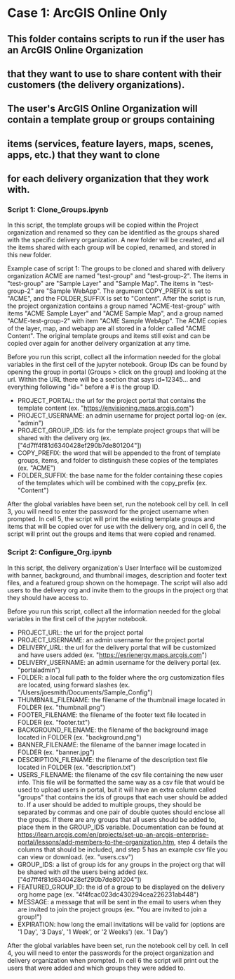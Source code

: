 # Case 1: ArcGIS Online Only

## This folder contains scripts to run if the user has an ArcGIS Online Organization
## that they want to use to share content with their customers (the delivery organizations).
## The user's ArcGIS Online Organization will contain a template group or groups containing
## items (services, feature layers, maps, scenes, apps, etc.) that they want to clone
## for each delivery organization that they work with.

### Script 1: Clone_Groups.ipynb
In this script, the template groups will be copied within the Project organization and renamed so they can be identified
as the groups shared with the specific delivery organization. A new folder will be created, and all the items shared with
each group will be copied, renamed, and stored in this new folder.

Example case of script 1: The groups to be cloned and shared with delivery organization ACME are named "test-group" and "test-group-2". The items in "test-group" are "Sample Layer" and "Sample Map". The items in "test-group-2" are "Sample WebApp". The argument COPY_PREFIX is set to "ACME", and the FOLDER_SUFFIX is set to "Content". After the script is run, the project organization contains a group named "ACME-test-group" with items "ACME Sample Layer" and "ACME Sample Map", and a group named "ACME-test-group-2" with item "ACME Sample WebApp". The ACME copies of the layer, map, and webapp are all stored in a folder called "ACME Content". The original template groups and items still exist and can be copied over again for another delivery organization at any time.

Before you run this script, collect all the information needed for the global variables in the first cell of the jupyter notebook. Group IDs can be found by opening the group in portal (Groups > click on the group) and looking at the url. Within the URL there will be a section that says id=12345... and everything following "id=" before a # is the group ID.
- PROJECT_PORTAL: the url for the project portal that contains the template content (ex. "https://envisioning.maps.arcgis.com")
- PROJECT_USERNAME: an admin username for project portal log-on (ex. "admin")
- PROJECT_GROUP_IDS: ids for the template project groups that will be shared with the delivery org (ex. ["4d7ff4f81d6340428ef290b7de801204"])
- COPY_PREFIX: the word that will be appended to the front of template groups, items, and folder to distinguish these copies of the templates (ex. "ACME")
- FOLDER_SUFFIX: the base name for the folder containing these copies of the templates which will be combined with the copy_prefix (ex. "Content")

After the global variables have been set, run the notebook cell by cell. In cell 3, you will need to enter the password for the project username when prompted. In cell 5, the script will print the existing template groups and items that will be copied over for use with the delivery org, and in cell 6, the script will print out the groups and items that were copied and renamed.

### Script 2: Configure_Org.ipynb
In this script, the delivery organization's User Interface will be customized with banner, background, and thumbnail images, description and footer text files, and a featured group shown on the homepage. The script will also add users to the delivery org and invite them to the groups in the project org that they should have access to. 

Before you run this script, collect all the information needed for the global variables in the first cell of the jupyter notebook.
- PROJECT_URL: the url for the project portal
- PROJECT_USERNAME: an admin username for the project portal
- DELIVERY_URL: the url for the delivery portal that will be customized and have users added (ex. "https://esrienergy.maps.arcgis.com")
- DELIVERY_USERNAME: an admin username for the delivery portal (ex. "portaladmin")
- FOLDER: a local full path to the folder where the org customization files are located, using forward slashes (ex. "/Users/joesmith/Documents/Sample_Config")
- THUMBNAIL_FILENAME: the filename of the thumbnail image located in FOLDER (ex. "thumbnail.png")
- FOOTER_FILENAME: the filename of the footer text file located in FOLDER (ex. "footer.txt")
- BACKGROUND_FILENAME: the filename of the background image located in FOLDER (ex. "background.png")
- BANNER_FILENAME: the filename of the banner image located in FOLDER (ex. "banner.jpg")
- DESCRIPTION_FILENAME: the filename of the description text file located in FOLDER (ex. "description.txt")
- USERS_FILENAME: the filename of the csv file containing the new user info. This file will be formatted the same way as a csv file that would be used to upload users in portal, but it will have an extra column called "groups" that contains the ids of groups that each user should be added to. If a user should be added to multiple groups, they should be separated by commas and one pair of double quotes should enclose all the groups. If there are any groups that all users should be added to, place them in the GROUP_IDS variable. Documentation can be found at https://learn.arcgis.com/en/projects/set-up-an-arcgis-enterprise-portal/lessons/add-members-to-the-organization.htm, step 4 details the columns that should be included, and step 5 has an example csv file you can view or download. (ex. "users.csv")
- GROUP_IDS: a list of group ids for any groups in the project org that will be shared with *all* the users being added (ex. ["4d7ff4f81d6340428ef290b7de801204"])
- FEATURED_GROUP_ID: the id of a group to be displayed on the delivery org home page (ex. "4f4fcac023dc430294cea226231ab448")
- MESSAGE: a message that will be sent in the email to users when they are invited to join the project groups (ex. "You are invited to join a group!")
- EXPIRATION: how long the email invitations will be valid for (options are '1 Day', '3 Days', '1 Week', or '2 Weeks') (ex. '1 Day')

After the global variables have been set, run the notebook cell by cell. In cell 4, you will need to enter the passwords for the project organization and delivery organization when prompted. In cell 6 the script will print out the users that were added and which groups they were added to. 